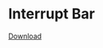 # Interrupt Bar
[Download](https://github.com/Orbinya/World-of-Warcraft/raw/master/Addons/InterruptBar/InterruptBar.zip)
